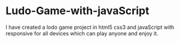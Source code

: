 # Ludo-Game-with-javaScript
 I have created a  lodo game project in html5 css3 and javaScript with responsive for all devices  which can play anyone and enjoy it.
